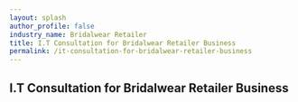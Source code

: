 ```yaml
---
layout: splash 
author_profile: false 
industry_name: Bridalwear Retailer
title: I.T Consultation for Bridalwear Retailer Business
permalink: /it-consultation-for-bridalwear-retailer-business
---
```


## I.T Consultation for Bridalwear Retailer Business